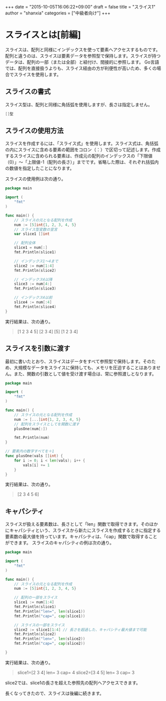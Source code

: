 +++
date = "2015-10-05T16:06:22+09:00"
draft = false
title = "スライス1"
author = "shanxia"
categories = ["中級者向け"]
+++

# スライスとは[前編]
スライスは、配列と同様にインデックスを使って要素へアクセスするものです。配列と違うのは、スライスは要素データを参照型で保持します。スライスが持つデータは、配列の一部（または全部）と紐付け、間接的に参照します。
Go言語では、配列を直接扱うよりも、スライス経由の方が利便性が高いため、多くの場合でスライスを使用します。

## スライスの書式
スライス型は、配列と同様に角括弧を使用しますが、長さは指定しません。

```go
[]型
```

## スライスの使用方法
スライスを作成するには、「スライス式」を使用します。スライス式は、角括弧の内にスライスに含める要素の範囲をコロン（：）で区切って記述します。作成するスライスに含められる要素は、作成元の配列のインデックスの「下限値（0）」〜「上限値-1（配列の長さ）」までです。省略した際は、それぞれ括弧内の数値を指定したことになります。

スライスの使用例は次の通り。

```go
package main

import (
	"fmt"
)

func main() {
	// スライスの元となる配列を作成
	num := [5]int{1, 2, 3, 4, 5}
	// スライス型変数の宣言
	var slice1 []int

	// 配列全体
	slice1 = num[:]
	fmt.Println(slice1)

	// インデックス1〜4まで
	slice2 := num[1:4]
	fmt.Println(slice2)

	// インデックス4以降
	slice3 := num[4:]
	fmt.Println(slice3)

	// インデックス4以前
	slice4 := num[:4]
	fmt.Println(slice4)
}
```

実行結果は、次の通り。

>[1 2 3 4 5]
[2 3 4]
[5]
[1 2 3 4]

## スライスを引数に渡す
最初に書いたとおり、スライスはデータをすべて参照型で保持します。そのため、大規模なデータをスライスに保持しても、メモリを圧迫することはありません。また、関数の引数として値を受け渡す場合は、常に参照渡しとなります。

```go
package main

import (
	"fmt"
)

func main() {
	// スライスの元となる配列を作成
	num := [...]int{1, 2, 3, 4, 5}
	// 配列をスライスとしてを関数に渡す
	plusOne(num[:])

	fmt.Println(num)
}

// 要素内の数字すべてを＋1
func plusOne(vals []int) {
	for i := 0; i < len(vals); i++ {
		vals[i] += 1
	}
}
```

実行結果は、次の通り。

>[2 3 4 5 6]

## キャパシティ
スライスが扱える要素数は、長さとして「len」関数で取得できます。そのほかにキャパシティという、スライスから新たにスライスを作成するときに指定する要素数の最大値を持っています。キャパシティは、「cap」関数で取得することができます。
スライスのキャパシティの例は次の通り。

```go
package main

import (
	"fmt"
)

func main() {
	// スライスの元となる配列を作成
	num := [5]int{1, 2, 3, 4, 5}

	// 配列の一部をスライス
	slice1 := num[1:4]
	fmt.Println(slice1)
	fmt.Println("len=", len(slice1))
	fmt.Println("cap=", cap(slice1))

	// スライスの一部をスライス
	slice2 := slice1[1:4] // 長さを超過した、キャパシティ最大値まで可能
	fmt.Println(slice2)
	fmt.Println("len=", len(slice2))
	fmt.Println("cap=", cap(slice2))

}
```

実行結果は、次の通り。

>slice1=[2 3 4]
len= 3
cap= 4
slice2=[3 4 5]
len= 3
cap= 3

slice2では、slice1の長さを超えた参照先の配列へアクセスできます。

長くなってきたので、スライスは後編に続きます。
